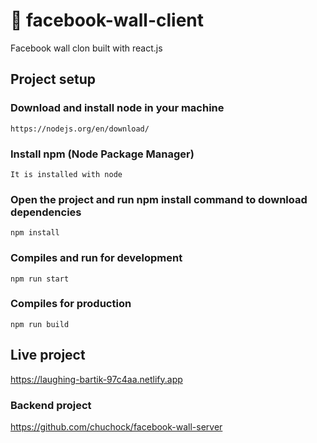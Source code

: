 # :ledger: facebook-wall-client

Facebook wall clon built with react.js

## Project setup

### Download and install node in your machine

```
https://nodejs.org/en/download/

```

### Install npm (Node Package Manager)

```
It is installed with node

```

### Open the project and run npm install command to download dependencies

```
npm install
```

### Compiles and run for development
```
npm run start
```

### Compiles for production
```
npm run build
```


## Live project
https://laughing-bartik-97c4aa.netlify.app

### Backend project
https://github.com/chuchock/facebook-wall-server
